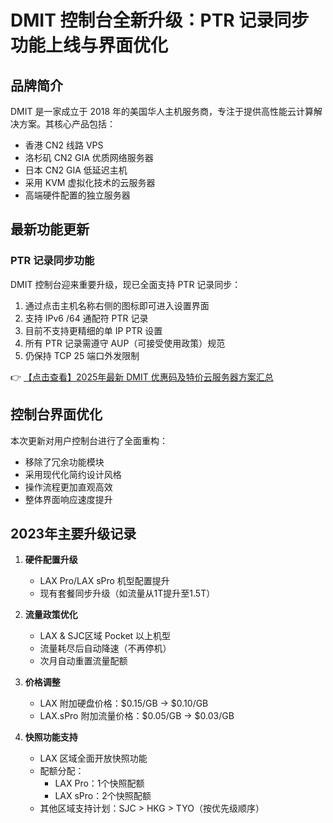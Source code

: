 # DMIT 控制台全新升级：PTR 记录同步功能上线与界面优化

## 品牌简介
DMIT 是一家成立于 2018 年的美国华人主机服务商，专注于提供高性能云计算解决方案。其核心产品包括：
- 香港 CN2 线路 VPS
- 洛杉矶 CN2 GIA 优质网络服务器
- 日本 CN2 GIA 低延迟主机
- 采用 KVM 虚拟化技术的云服务器
- 高端硬件配置的独立服务器

## 最新功能更新
### PTR 记录同步功能
DMIT 控制台迎来重要升级，现已全面支持 PTR 记录同步：
1. 通过点击主机名称右侧的图标即可进入设置界面
2. 支持 IPv6 /64 通配符 PTR 记录
3. 目前不支持更精细的单 IP PTR 设置
4. 所有 PTR 记录需遵守 AUP（可接受使用政策）规范
5. 仍保持 TCP 25 端口外发限制

👉 [【点击查看】2025年最新 DMIT 优惠码及特价云服务器方案汇总](https://bit.ly/dmit_coupon)

## 控制台界面优化
本次更新对用户控制台进行了全面重构：
- 移除了冗余功能模块
- 采用现代化简约设计风格
- 操作流程更加直观高效
- 整体界面响应速度提升

## 2023年主要升级记录
1. **硬件配置升级**
   - LAX Pro/LAX sPro 机型配置提升
   - 现有套餐同步升级（如流量从1T提升至1.5T）

2. **流量政策优化**
   - LAX & SJC区域 Pocket 以上机型
   - 流量耗尽后自动降速（不再停机）
   - 次月自动重置流量配额

3. **价格调整**
   - LAX 附加硬盘价格：$0.15/GB → $0.10/GB
   - LAX.sPro 附加流量价格：$0.05/GB → $0.03/GB

4. **快照功能支持**
   - LAX 区域全面开放快照功能
   - 配额分配：
     - LAX Pro：1个快照配额
     - LAX sPro：2个快照配额
   - 其他区域支持计划：SJC > HKG > TYO（按优先级顺序）